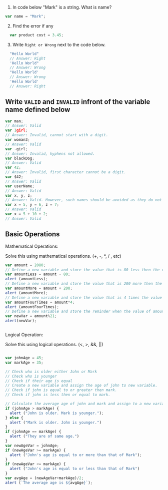 1. In code below "Mark" is a string.  What is name?
```js
var name = "Mark";
```
<!-- Answer: Name is a "string"; -->


2. Find the error if any
```js
  var product cost = 3.45;
```
<!-- Answer: Variable name cannot have spaces. -->
3. Write `Right or Wrong` next to the code below.

```js
  "Hello World" 
  // Answer: Right
  'Hello World"
  // Answer: Wrong
  "Hello World'
  // Answer: Wrong
  'Hello World'
  // Answer: Right
```

## Write `VALID` and `INVALID` infront of the variable name defined below
```js
var man;
// Answer: Valid
var 1girl;
// Answer: Invalid, cannot start with a digit.
var woman3;
// Answer: Valid
var -girl;
// Answer: Invalid, hyphens not allowed.
var blackDog;
// Answer: Valid
var 42;
// Answer: Invalid, first character cannot be a digit.
var $42;
// Answer: Valid
var userName;
// Answer: Valid
var x, y, z;
// Answer: Valid. However, such names should be avoided as they do not have a clean, obvious meaning, describing the data that it stores.
var x = 5, y = 6, z = 7;
// Answer: Valid
var x = 5 + 10 + 2;
// Answer: Valid
```

## Basic Operations

Mathematical Operations:

Solve this using mathematical operations. (+, -, *, / , etc)

```js
var amount = 2080;
// Define a new variable and store the value that is 80 less then the value of amount.
var amountLess = amount - 80;
alert (amountLess);
// Define a new variable and store the value that is 200 more then the value of amount.
var amountMore = amount + 200;
alert (amountMore);
// Define a new variable and store the value that is 4 times the value of amount.
var amountFourTimes = amount*4;
alert (amountFourTimes);
// Define a new variable and store the reminder when the value of amount is  divided by 21.
var newVar = amount%21;
alert(newVar);



```
Logical Operation:

Solve this using logical operations. (<, >, &&, ||)

```js

var johnAge = 45;
var markAge = 35;

// Check who is older either John or Mark
// Check who is younger
// Check if their age is equal
// Create a new variable and assign the age of john to new variable.
// Check if john is equal to or greater then mark.
// Check if john is less then or equal to mark.

// Calculate the average age of john and mark and assign to a new variable.
if (johnAge > markAge) {
  alert ("John is older. Mark is younger.");
} else {
  alert ("Mark is older. John is younger.")
}
if (johnAge == markAge) {
  alert ("They are of same age.")
}
var newAgeVar = johnAge;
if (newAgeVar >= markAge) {
  alert ("John's age is equal to or more than that of Mark");
}
if (newAgeVar <= markAge) {
  alert ("John's age is equal to or less than that of Mark")
}
var avgAge = (newAgeVar+markAge)/2;
alert (`The average age is ${avgAge}`);